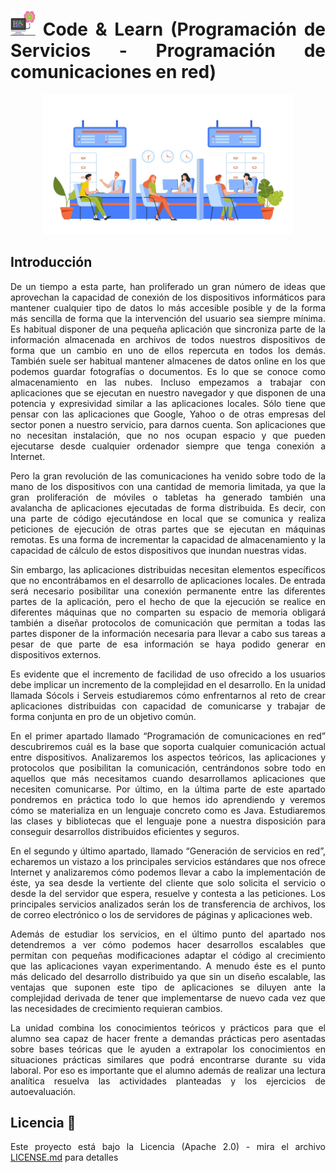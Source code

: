 <div align="justify">

# <img src=../../../images/computer.png width="40"> Code & Learn (Programación de Servicios - Programación de comunicaciones en red)

<div align="center">

<img src=images/client-request.png width="400">

</div>

## Introducción

De un tiempo a esta parte, han proliferado un gran número de ideas que aprovechan la capacidad de conexión de los dispositivos informáticos para mantener cualquier tipo de datos lo más accesible posible y de la forma más sencilla de forma que la intervención del usuario sea siempre mínima. Es habitual disponer de una pequeña aplicación que sincroniza parte de la información almacenada en archivos de todos nuestros dispositivos de forma que un cambio en uno de ellos repercuta en todos los demás. También suele ser habitual mantener almacenes de datos online en los que podemos guardar fotografías o documentos. Es lo que se conoce como almacenamiento en las nubes. Incluso empezamos a trabajar con aplicaciones que se ejecutan en nuestro navegador y que disponen de una potencia y expresividad similar a las aplicaciones locales. Sólo tiene que pensar con las aplicaciones que Google, Yahoo o de otras empresas del sector ponen a nuestro servicio, para darnos cuenta. Son aplicaciones que no necesitan instalación, que no nos ocupan espacio y que pueden ejecutarse desde cualquier ordenador siempre que tenga conexión a Internet.

Pero la gran revolución de las comunicaciones ha venido sobre todo de la mano de los dispositivos con una cantidad de memoria limitada, ya que la gran proliferación de móviles o tabletas ha generado también una avalancha de aplicaciones ejecutadas de forma distribuida. Es decir, con una parte de código ejecutándose en local que se comunica y realiza peticiones de ejecución de otras partes que se ejecutan en máquinas remotas. Es una forma de incrementar la capacidad de almacenamiento y la capacidad de cálculo de estos dispositivos que inundan nuestras vidas.

Sin embargo, las aplicaciones distribuidas necesitan elementos específicos que no encontrábamos en el desarrollo de aplicaciones locales. De entrada será necesario posibilitar una conexión permanente entre las diferentes partes de la aplicación, pero el hecho de que la ejecución se realice en diferentes máquinas que no comparten su espacio de memoria obligará también a diseñar protocolos de comunicación que permitan a todas las partes disponer de la información necesaria para llevar a cabo sus tareas a pesar de que parte de esa información se haya podido generar en dispositivos externos.

Es evidente que el incremento de facilidad de uso ofrecido a los usuarios debe implicar un incremento de la complejidad en el desarrollo. En la unidad llamada Sócols i Serveis estudiaremos cómo enfrentarnos al reto de crear aplicaciones distribuidas con capacidad de comunicarse y trabajar de forma conjunta en pro de un objetivo común.

En el primer apartado llamado “Programación de comunicaciones en red” descubriremos cuál es la base que soporta cualquier comunicación actual entre dispositivos. Analizaremos los aspectos teóricos, las aplicaciones y protocolos que posibilitan la comunicación, centrándonos sobre todo en aquellos que más necesitamos cuando desarrollamos aplicaciones que necesiten comunicarse. Por último, en la última parte de este apartado pondremos en práctica todo lo que hemos ido aprendiendo y veremos cómo se materializa en un lenguaje concreto como es Java. Estudiaremos las clases y bibliotecas que el lenguaje pone a nuestra disposición para conseguir desarrollos distribuidos eficientes y seguros.

En el segundo y último apartado, llamado “Generación de servicios en red”, echaremos un vistazo a los principales servicios estándares que nos ofrece Internet y analizaremos cómo podemos llevar a cabo la implementación de éste, ya sea desde la vertiente del cliente que solo solicita el servicio o desde la del servidor que espera, resuelve y contesta a las peticiones. Los principales servicios analizados serán los de transferencia de archivos, los de correo electrónico o los de servidores de páginas y aplicaciones web.

Además de estudiar los servicios, en el último punto del apartado nos detendremos a ver cómo podemos hacer desarrollos escalables que permitan con pequeñas modificaciones adaptar el código al crecimiento que las aplicaciones vayan experimentando. A menudo éste es el punto más delicado del desarrollo distribuido ya que sin un diseño escalable, las ventajas que suponen este tipo de aplicaciones se diluyen ante la complejidad derivada de tener que implementarse de nuevo cada vez que las necesidades de crecimiento requieran cambios.

La unidad combina los conocimientos teóricos y prácticos para que el alumno sea capaz de hacer frente a demandas prácticas pero asentadas sobre bases teóricas que le ayuden a extrapolar los conocimientos en situaciones prácticas similares que podrá encontrarse durante su vida laboral. Por eso es importante que el alumno además de realizar una lectura analítica resuelva las actividades planteadas y los ejercicios de autoevaluación.

## Licencia 📄

Este proyecto está bajo la Licencia (Apache 2.0) - mira el archivo [LICENSE.md](../../../LICENSE) para detalles

</div>